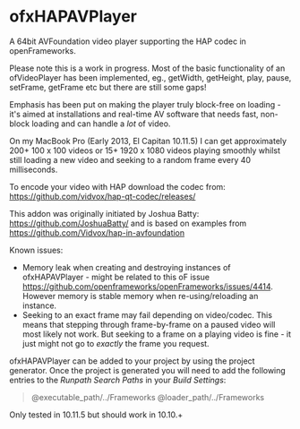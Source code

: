 # ofxHAPAVPlayer

A 64bit AVFoundation video player supporting the HAP codec in openFrameworks.

Please note this is a work in progress. Most of the basic functionality of an ofVideoPlayer has been implemented, eg., getWidth, getHeight, play, pause, setFrame, getFrame etc but there are still some gaps!

Emphasis has been put on making the player truly block-free on loading - it's aimed at installations and real-time AV software that needs fast, non-block loading and can handle a *lot* of video.

On my MacBook Pro (Early 2013, El Capitan 10.11.5) I can get approximately 200+ 100 x 100 videos or 15+ 1920 x 1080 videos playing smoothly whilst still loading a new video and seeking to a random frame every 40 milliseconds.

To encode your video with HAP download the codec from: https://github.com/vidvox/hap-qt-codec/releases/

This addon was originally initiated by Joshua Batty: https://github.com/JoshuaBatty/ and is based on examples from https://github.com/Vidvox/hap-in-avfoundation

Known issues:

* Memory leak when creating and destroying instances of ofxHAPAVPlayer - might be related to this oF issue https://github.com/openframeworks/openFrameworks/issues/4414. However memory is stable memory when re-using/reloading an instance.
* Seeking to an exact frame may fail depending on video/codec. This means that stepping through frame-by-frame on a paused video will most likely not work. But seeking to a frame on a playing video is fine - it just might not go to *exactly* the frame you request.

ofxHAPAVPlayer can be added to your project by using the project generator.
Once the project is generated you will need to add the following entries to the *Runpath Search Paths* in your *Build Settings*:

> @executable_path/../Frameworks
> @loader_path/../Frameworks

Only tested in 10.11.5 but should work in 10.10.+
